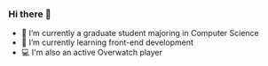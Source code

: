 ### Hi there 👋


- 🔭 I’m currently a graduate student majoring in Computer Science
- 🌱 I’m currently learning front-end development
- :computer: I'm also an active Overwatch player

